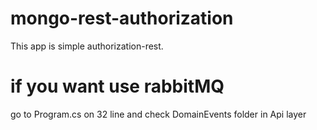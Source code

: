 # mongo-rest-authorization
This app is simple authorization-rest.

# if you want use rabbitMQ
 go to Program.cs on 32 line and check DomainEvents folder in Api layer

